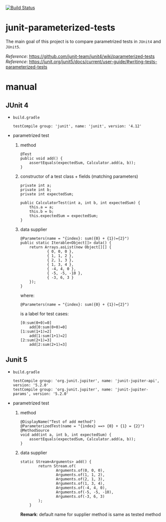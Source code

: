[![Build Status](https://travis-ci.com/mtumilowicz/junit-parameterized-tests.svg?token=PwyvjePQ7aiAX51hSYLE&branch=master)](https://travis-ci.com/mtumilowicz/junit-parameterized-tests)

# junit-parameterized-tests
The main goal of this project is to compare parametrized tests in `JUnit4` and `JUnit5`.

_Reference_: https://github.com/junit-team/junit4/wiki/parameterized-tests  
_Reference_: https://junit.org/junit5/docs/current/user-guide/#writing-tests-parameterized-tests

# manual
## JUnit 4
* `build.gradle`
    ```
    testCompile group: 'junit', name: 'junit', version: '4.12'
    ```

* parametrized test
    1. method
        ```
        @Test
        public void add() {
            assertEquals(expectedSum, Calculator.add(a, b));
        }    
        ```
    1. constructor of a test class + fields (matching parameters)
        ```
        private int a;
        private int b;
        private int expectedSum;
    
        public CalculatorTest(int a, int b, int expectedSum) {
            this.a = a;
            this.b = b;
            this.expectedSum = expectedSum;
        }    
        ```
    1. data supplier
        ```
        @Parameters(name = "{index}: sum({0} + {1})={2}")
        public static Iterable<Object[]> data() {
            return Arrays.asList(new Object[][] {
                    { 0, 0, 0 }, 
                    { 1, 1, 2 }, 
                    { 2, 1, 3 }, 
                    { 1, 3, 4 }, 
                    { -4, 4, 0 }, 
                    { -5, -5, -10 }, 
                    { -3, 6, 3 }
            });
        }    
        ```
        where:
        ```
        @Parameters(name = "{index}: sum({0} + {1})={2}")
        ```
        is a label for test cases:
        ```
        [0:sum(0+0)=0]
            add[0:sum(0+0)=0]
        [1:sum(1+1)=2]
            add[1:sum(1+1)=2]
        [2:sum(2+1)=3]
            add[2:sum(2+1)=3]
        ```

## Junit 5
* `build.gradle`
    ```
    testCompile group: 'org.junit.jupiter', name: 'junit-jupiter-api', version: '5.2.0'
    testCompile group: 'org.junit.jupiter', name: 'junit-jupiter-params', version: '5.2.0'    
    ```

* parametrized test
    1. method
        ```
        @DisplayName("Test of add method")
        @ParameterizedTest(name = "{index} ==> {0} + {1} = {2}")
        @MethodSource
        void add(int a, int b, int expectedSum) {
            assertEquals(expectedSum, Calculator.add(a, b));
        }    
        ```
    1. data supplier
        ```
        static Stream<Arguments> add() {
                return Stream.of(
                        Arguments.of(0, 0, 0),
                        Arguments.of(1, 1, 2),
                        Arguments.of(2, 1, 3),
                        Arguments.of(1, 3, 4),
                        Arguments.of(-4, 4, 0),
                        Arguments.of(-5, -5, -10),
                        Arguments.of(-3, 6, 3)
                );
            }
        ```
        **Remark**: default name for supplier method is same as tested method